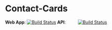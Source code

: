 # Contact-Cards
**Web App**: [![Build Status](https://dev.azure.com/nabz-20110959/test123/_apis/build/status/Nabz786.Contact-Cards?branchName=master)](https://dev.azure.com/nabz-20110959/test123/_build/latest?definitionId=1&branchName=master) 
**API**:&nbsp;&nbsp;&nbsp;&nbsp;&nbsp;&nbsp;&nbsp;&nbsp;&nbsp;&nbsp;[![Build Status](https://dev.azure.com/nabz-20110959/test123/_apis/build/status/Nabz786.Contact-Cards%20(1)?branchName=master)](https://dev.azure.com/nabz-20110959/test123/_build/latest?definitionId=2&branchName=master)
